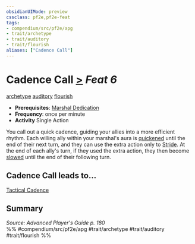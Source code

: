 ```yaml
---
obsidianUIMode: preview
cssclass: pf2e,pf2e-feat
tags:
- compendium/src/pf2e/apg
- trait/archetype
- trait/auditory
- trait/flourish
aliases: ["Cadence Call"]
---
```

# Cadence Call  [>](../../rules/core-rulebook/chapter-9-playing-the-game.md#Actions "Single Action") *Feat 6*  
[archetype](../../rules/traits/archetype.md)  [auditory](../../rules/traits/auditory.md)  [flourish](../../rules/traits/flourish.md)  

- **Prerequisites**: [Marshal Dedication](marshal-dedication-apg.md)
- **Frequency**: once per minute
- **Activity** Single Action

You call out a quick cadence, guiding your allies into a more efficient rhythm. Each willing ally within your marshal's aura is [quickened](../../rules/conditions.md#Quickened) until the end of their next turn, and they can use the extra action only to [Stride](../../rules/actions/stride.md). At the end of each ally's turn, if they used the extra action, they then become [slowed](../../rules/conditions.md#Slowed) until the end of their following turn.

## Cadence Call leads to...

[Tactical Cadence](tactical-cadence-apg.md)

## Summary

*Source: Advanced Player's Guide p. 180*  
%% #compendium/src/pf2e/apg #trait/archetype #trait/auditory #trait/flourish %%